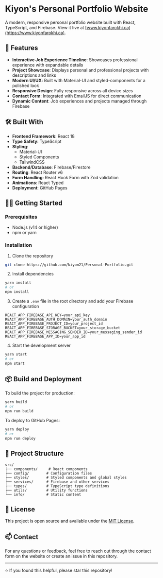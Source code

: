 # Kiyon's Personal Portfolio Website

A modern, responsive personal portfolio website built with React, TypeScript, and Firebase. View it live at [www.kiyonfarokhi.ca](https://www.kiyonfarokhi.ca).

## 🚀 Features

- **Interactive Job Experience Timeline**: Showcases professional experience with expandable details
- **Project Showcase**: Displays personal and professional projects with descriptions and links
- **Modern UI/UX**: Built with Material-UI and styled-components for a polished look
- **Responsive Design**: Fully responsive across all device sizes
- **Contact Form**: Integrated with EmailJS for direct communication
- **Dynamic Content**: Job experiences and projects managed through Firebase

## 🛠️ Built With

- **Frontend Framework**: React 18
- **Type Safety**: TypeScript
- **Styling**: 
  - Material-UI
  - Styled Components
  - TailwindCSS
- **Backend/Database**: Firebase/Firestore
- **Routing**: React Router v6
- **Form Handling**: React Hook Form with Zod validation
- **Animations**: React Typed
- **Deployment**: GitHub Pages

## 🏃‍♂️ Getting Started

### Prerequisites

- Node.js (v14 or higher)
- npm or yarn

### Installation

1. Clone the repository
```bash
git clone https://github.com/kiyon21/Personal-Portfolio.git
```

2. Install dependencies
```bash
yarn install
# or
npm install
```

3. Create a `.env` file in the root directory and add your Firebase configuration
```env
REACT_APP_FIREBASE_API_KEY=your_api_key
REACT_APP_FIREBASE_AUTH_DOMAIN=your_auth_domain
REACT_APP_FIREBASE_PROJECT_ID=your_project_id
REACT_APP_FIREBASE_STORAGE_BUCKET=your_storage_bucket
REACT_APP_FIREBASE_MESSAGING_SENDER_ID=your_messaging_sender_id
REACT_APP_FIREBASE_APP_ID=your_app_id
```

4. Start the development server
```bash
yarn start
# or
npm start
```

## 📦 Build and Deployment

To build the project for production:

```bash
yarn build
# or
npm run build
```

To deploy to GitHub Pages:

```bash
yarn deploy
# or
npm run deploy
```

## 🔧 Project Structure

```
src/
├── components/     # React components
├── config/        # Configuration files
├── styles/        # Styled components and global styles
├── services/      # Firebase and other services
├── types/         # TypeScript type definitions
├── utils/         # Utility functions
└── info/          # Static content
```

## 📝 License

This project is open source and available under the [MIT License](LICENSE).

## 📫 Contact

For any questions or feedback, feel free to reach out through the contact form on the website or create an issue in this repository.

---

⭐️ If you found this helpful, please star this repository!

